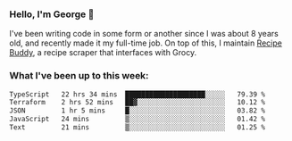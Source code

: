 ### Hello, I'm George 👋

I've been writing code in some form or another since I was about 8 years old, and recently made it my full-time job. On top of this, I maintain [Recipe Buddy](https://github.com/georgegebbett/recipe-buddy), a recipe scraper that interfaces with Grocy.  

<!--
**georgegebbett/georgegebbett** is a ✨ _special_ ✨ repository because its `README.md` (this file) appears on your GitHub profile.

Here are some ideas to get you started:

- 🔭 I’m currently working on ...
- 🌱 I’m currently learning ...
- 👯 I’m looking to collaborate on ...
- 🤔 I’m looking for help with ...
- 💬 Ask me about ...
- 📫 How to reach me: ...
- 😄 Pronouns: ...
- ⚡ Fun fact: ...
-->

### What I've been up to this week:
<!--START_SECTION:waka-->

```txt
TypeScript   22 hrs 34 mins  ████████████████████░░░░░   79.39 %
Terraform    2 hrs 52 mins   ██▓░░░░░░░░░░░░░░░░░░░░░░   10.12 %
JSON         1 hr 5 mins     █░░░░░░░░░░░░░░░░░░░░░░░░   03.82 %
JavaScript   24 mins         ▒░░░░░░░░░░░░░░░░░░░░░░░░   01.42 %
Text         21 mins         ▒░░░░░░░░░░░░░░░░░░░░░░░░   01.25 %
```

<!--END_SECTION:waka-->

